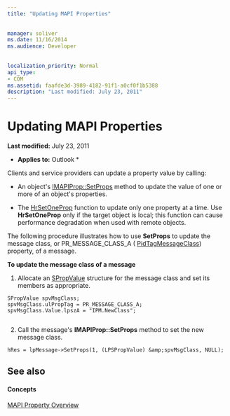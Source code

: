 ```yaml
---
title: "Updating MAPI Properties"
 
 
manager: soliver
ms.date: 11/16/2014
ms.audience: Developer
 
 
localization_priority: Normal
api_type:
- COM
ms.assetid: faafde3d-3989-4182-91f1-a0cf0f1b5388
description: "Last modified: July 23, 2011"
---
```


# Updating MAPI Properties

 **Last modified:** July 23, 2011 
  
 * **Applies to:** Outlook * 
  
Clients and service providers can update a property value by calling:
  
- An object's [IMAPIProp::SetProps](imapiprop-setprops.md) method to update the value of one or more of an object's properties. 
    
- The [HrSetOneProp](hrsetoneprop.md) function to update only one property at a time. Use **HrSetOneProp** only if the target object is local; this function can cause performance degradation when used with remote objects. 
    
The following procedure illustrates how to use **SetProps** to update the message class, or PR_MESSAGE_CLASS_A ( [PidTagMessageClass](pidtagmessageclass-canonical-property.md)) property, of a message. 
  
 **To update the message class of a message**
  
1. Allocate an [SPropValue](spropvalue.md) structure for the message class and set its members as appropriate. 
    
  ```
  SPropValue spvMsgClass;
  spvMsgClass.ulPropTag = PR_MESSAGE_CLASS_A;
  spvMsgClass.Value.lpszA = "IPM.NewClass";
   
  ```

2. Call the message's **IMAPIProp::SetProps** method to set the new message class. 
    
  ```
  hRes = lpMessage->SetProps(1, (LPSPropValue) &amp;spvMsgClass, NULL);
  ```

## See also

#### Concepts

[MAPI Property Overview](mapi-property-overview.md)

